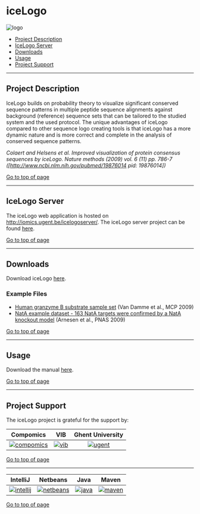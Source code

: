 # iceLogo
![logo](http://genesis.ugent.be/uvpublicdata/icelogo/iceLogo.jpg) 

 * [Project Description](#project-description)
 * [IceLogo Server](#icelogo-server)
 * [Downloads](#downloads)
 * [Usage](#usage)
 * [Project Support](#project-support)

----

## Project Description

IceLogo builds on probability theory to visualize significant conserved sequence patterns in multiple peptide sequence alignments against background (reference) sequence sets that can be tailored to the studied system and the used protocol. The unique advantages of iceLogo compared to other sequence logo creating tools is that iceLogo has a more dynamic nature and is more correct and complete in the analysis of conserved sequence patterns.

*Colaert and Helsens et al. Improved visualization of protein consensus sequences by iceLogo. Nature methods (2009) vol. 6 (11) pp. 786-7
([http://www.ncbi.nlm.nih.gov/pubmed/19876014 pid: 19876014])*

[Go to top of page](#icelogo)

----

## IceLogo Server

The iceLogo web application is hosted on http://iomics.ugent.be/icelogoserver/. The iceLogo server project can be found [here](https://github.com/compomics/icelogoserver). 

[Go to top of page](#icelogo)

----

## Downloads
Download iceLogo [here](https://github.com/compomics/icelogo/releases/download/v1.3.6/icelogo-1.3.zip).

### Example Files
  * [Human granzyme B substrate sample set](http://genesis.ugent.be/uvpublicdata/icelogo/grB.txt) (Van Damme et al., MCP 2009)
  * [NatA example dataset - 163 NatA targets were confirmed by a NatA knockout model](http://genesis.ugent.be/uvpublicdata/icelogo/NatA_confirmed.txt) (Arnesen et al., PNAS 2009)

[Go to top of page](#icelogo)

----

## Usage
Download the manual [here](https://github.com/compomics/icelogo/blob/master/manual/iceLogo.pdf).

[Go to top of page](#icelogo)

----

## Project Support

The iceLogo project is grateful for the support by:

| Compomics | VIB | Ghent University|
|:--:|:--:|:--:|
| [![compomics](http://genesis.ugent.be/public_data/image/compomics.png)](http://www.compomics.com) | [![vib](http://genesis.ugent.be/public_data/image/vib.png)](http://www.vib.be) | [![ugent](http://genesis.ugent.be/public_data/image/ugent.png)](http://www.ugent.be/en) |

[Go to top of page](#icelogo)

----

| IntelliJ | Netbeans | Java | Maven |
|:--:|:--:|:--:|:--:|
| [![intellij](https://www.jetbrains.com/idea/docs/logo_intellij_idea.png)](https://www.jetbrains.com/idea/) | [![netbeans](https://netbeans.org/images_www/visual-guidelines/NB-logo-single.jpg)](https://netbeans.org/) | [![java](http://genesis.ugent.be/public_data/image/java.png)](http://java.com/en/) | [![maven](http://genesis.ugent.be/public_data/image/maven.png)](http://maven.apache.org/) |

[Go to top of page](#icelogo)
